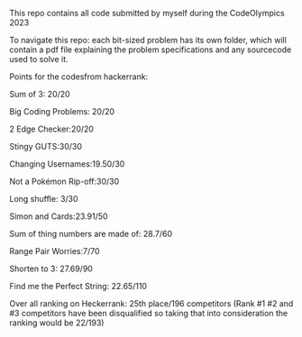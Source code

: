 This repo contains all code submitted by myself during the CodeOlympics 2023

To navigate this repo: each bit-sized problem has its own folder, which will contain a pdf file explaining the problem specifications and any sourcecode used to solve it.


Points for the codesfrom hackerrank:

Sum of 3: 20/20

Big Coding Problems: 20/20

2 Edge Checker:20/20

Stingy GUTS:30/30

Changing Usernames:19.50/30

Not a Pokémon Rip-off:30/30

Long shuffle: 3/30

Simon and Cards:23.91/50

Sum of thing numbers are made of: 28.7/60

Range Pair Worries:7/70

Shorten to 3: 27.69/90

Find me the Perfect String: 22.65/110

Over all ranking on Heckerrank: 25th place/196 competitors (Rank #1 #2 and #3 competitors have been disqualified so taking that into consideration the ranking would be 22/193)
